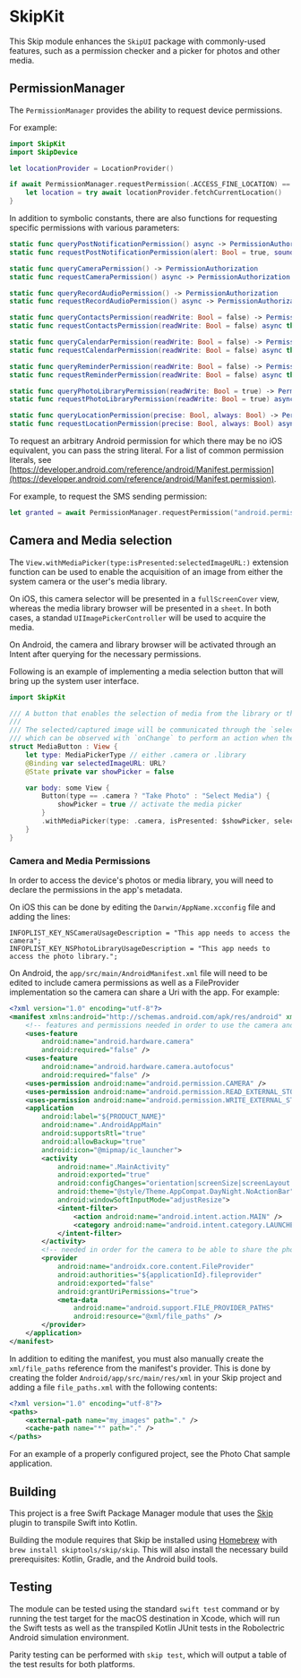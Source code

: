 # SkipKit

This Skip module enhances the `SkipUI` package with commonly-used features,
such as a permission checker and a picker for photos and other media.

## PermissionManager

The `PermissionManager` provides the ability to request device permissions.

For example:

```swift
import SkipKit
import SkipDevice

let locationProvider = LocationProvider()

if await PermissionManager.requestPermission(.ACCESS_FINE_LOCATION) == true {
    let location = try await locationProvider.fetchCurrentLocation()
}
```

In addition to symbolic constants, there are also functions for requesting
specific permissions with various parameters:

```swift
static func queryPostNotificationPermission() async -> PermissionAuthorization
static func requestPostNotificationPermission(alert: Bool = true, sound: Bool = true, badge: Bool = true) async throws -> PermissionAuthorization

static func queryCameraPermission() -> PermissionAuthorization
static func requestCameraPermission() async -> PermissionAuthorization

static func queryRecordAudioPermission() -> PermissionAuthorization
static func requestRecordAudioPermission() async -> PermissionAuthorization

static func queryContactsPermission(readWrite: Bool = false) -> PermissionAuthorization
static func requestContactsPermission(readWrite: Bool = false) async throws -> PermissionAuthorization

static func queryCalendarPermission(readWrite: Bool = false) -> PermissionAuthorization
static func requestCalendarPermission(readWrite: Bool = false) async throws -> PermissionAuthorization

static func queryReminderPermission(readWrite: Bool = false) -> PermissionAuthorization
static func requestReminderPermission(readWrite: Bool = false) async throws -> PermissionAuthorization

static func queryPhotoLibraryPermission(readWrite: Bool = true) -> PermissionAuthorization
static func requestPhotoLibraryPermission(readWrite: Bool = true) async -> PermissionAuthorization

static func queryLocationPermission(precise: Bool, always: Bool) -> PermissionAuthorization
static func requestLocationPermission(precise: Bool, always: Bool) async -> PermissionAuthorization
```

To request an arbitrary Android permission for which there may be no
iOS equivalent, you can pass the string literal. For a list of common permission literals, see
[https://developer.android.com/reference/android/Manifest.permission](https://developer.android.com/reference/android/Manifest.permission).

For example, to request the SMS sending permission:

```swift
let granted = await PermissionManager.requestPermission("android.permission.SEND_SMS")
```


## Camera and Media selection

The `View.withMediaPicker(type:isPresented:selectedImageURL:)` extension function
can be used to enable the acquisition of an image from either the system camera 
or the user's media library. 

On iOS, this camera selector will be presented in a `fullScreenCover` view, 
whereas the media library browser will be presented in a `sheet`. In both cases,
a standad `UIImagePickerController` will be used to acquire the media.

On Android, the camera and library browser will be activated through 
an Intent after querying for the necessary permissions.

Following is an example of implementing a media selection button that 
will bring up the system user interface.

```swift
import SkipKit

/// A button that enables the selection of media from the library or the taking of a photo.
///
/// The selected/captured image will be communicated through the `selectedImageURL` binding,
/// which can be observed with `onChange` to perform an action when the media URL is acquired.
struct MediaButton : View {
    let type: MediaPickerType // either .camera or .library
    @Binding var selectedImageURL: URL?
    @State private var showPicker = false

    var body: some View {
        Button(type == .camera ? "Take Photo" : "Select Media") {
            showPicker = true // activate the media picker
        }
        .withMediaPicker(type: .camera, isPresented: $showPicker, selectedImageURL: $selectedImageURL)
    }
}
```

### Camera and Media Permissions

In order to access the device's photos or media library, you will need to 
declare the permissions in the app's metadata.

On iOS this can be done by editing the `Darwin/AppName.xcconfig` file and adding the lines:

```
INFOPLIST_KEY_NSCameraUsageDescription = "This app needs to access the camera";
INFOPLIST_KEY_NSPhotoLibraryUsageDescription = "This app needs to access the photo library.";
```

On Android, the `app/src/main/AndroidManifest.xml` file will need to be edited to include 
camera permissions as well as a FileProvider implementation so the camera can share a Uri with the app. For example:

```xml
<?xml version="1.0" encoding="utf-8"?>
<manifest xmlns:android="http://schemas.android.com/apk/res/android" xmlns:tools="http://schemas.android.com/tools">
    <!-- features and permissions needed in order to use the camera and read/write photos -->
    <uses-feature
        android:name="android.hardware.camera"
        android:required="false" />
    <uses-feature
        android:name="android.hardware.camera.autofocus"
        android:required="false" />
    <uses-permission android:name="android.permission.CAMERA" />
    <uses-permission android:name="android.permission.READ_EXTERNAL_STORAGE" />
    <uses-permission android:name="android.permission.WRITE_EXTERNAL_STORAGE" />
    <application
        android:label="${PRODUCT_NAME}"
        android:name=".AndroidAppMain"
        android:supportsRtl="true"
        android:allowBackup="true"
        android:icon="@mipmap/ic_launcher">
        <activity
            android:name=".MainActivity"
            android:exported="true"
            android:configChanges="orientation|screenSize|screenLayout|keyboardHidden|mnc|colorMode|density|fontScale|fontWeightAdjustment|keyboard|layoutDirection|locale|mcc|navigation|smallestScreenSize|touchscreen|uiMode"
            android:theme="@style/Theme.AppCompat.DayNight.NoActionBar"
            android:windowSoftInputMode="adjustResize">
            <intent-filter>
                <action android:name="android.intent.action.MAIN" />
                <category android:name="android.intent.category.LAUNCHER" />
            </intent-filter>
        </activity>
        <!-- needed in order for the camera to be able to share the photo with the app -->
        <provider
            android:name="androidx.core.content.FileProvider"
            android:authorities="${applicationId}.fileprovider"
            android:exported="false"
            android:grantUriPermissions="true">
            <meta-data
                android:name="android.support.FILE_PROVIDER_PATHS"
                android:resource="@xml/file_paths" />
        </provider>
    </application>
</manifest>
```

In addition to editing the manifest, you must also manually create the `xml/file_paths` reference from the manifest's provider. This is done by creating the folder `Android/app/src/main/res/xml` in your Skip project and adding a file `file_paths.xml` with the following contents:

```xml
<?xml version="1.0" encoding="utf-8"?>
<paths>
    <external-path name="my_images" path="." />
    <cache-path name="*" path="." />
</paths>
```

For an example of a properly configured project, see the Photo Chat sample application.

## Building

This project is a free Swift Package Manager module that uses the
[Skip](https://skip.tools) plugin to transpile Swift into Kotlin.

Building the module requires that Skip be installed using 
[Homebrew](https://brew.sh) with `brew install skiptools/skip/skip`.
This will also install the necessary build prerequisites:
Kotlin, Gradle, and the Android build tools.

## Testing

The module can be tested using the standard `swift test` command
or by running the test target for the macOS destination in Xcode,
which will run the Swift tests as well as the transpiled
Kotlin JUnit tests in the Robolectric Android simulation environment.

Parity testing can be performed with `skip test`,
which will output a table of the test results for both platforms.
